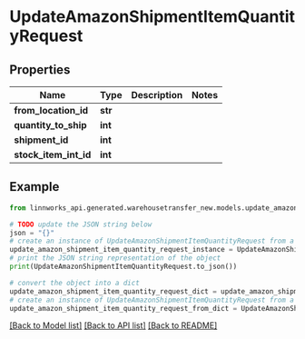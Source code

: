 # UpdateAmazonShipmentItemQuantityRequest


## Properties

Name | Type | Description | Notes
------------ | ------------- | ------------- | -------------
**from_location_id** | **str** |  | 
**quantity_to_ship** | **int** |  | 
**shipment_id** | **int** |  | 
**stock_item_int_id** | **int** |  | 

## Example

```python
from linnworks_api.generated.warehousetransfer_new.models.update_amazon_shipment_item_quantity_request import UpdateAmazonShipmentItemQuantityRequest

# TODO update the JSON string below
json = "{}"
# create an instance of UpdateAmazonShipmentItemQuantityRequest from a JSON string
update_amazon_shipment_item_quantity_request_instance = UpdateAmazonShipmentItemQuantityRequest.from_json(json)
# print the JSON string representation of the object
print(UpdateAmazonShipmentItemQuantityRequest.to_json())

# convert the object into a dict
update_amazon_shipment_item_quantity_request_dict = update_amazon_shipment_item_quantity_request_instance.to_dict()
# create an instance of UpdateAmazonShipmentItemQuantityRequest from a dict
update_amazon_shipment_item_quantity_request_from_dict = UpdateAmazonShipmentItemQuantityRequest.from_dict(update_amazon_shipment_item_quantity_request_dict)
```
[[Back to Model list]](../README.md#documentation-for-models) [[Back to API list]](../README.md#documentation-for-api-endpoints) [[Back to README]](../README.md)


